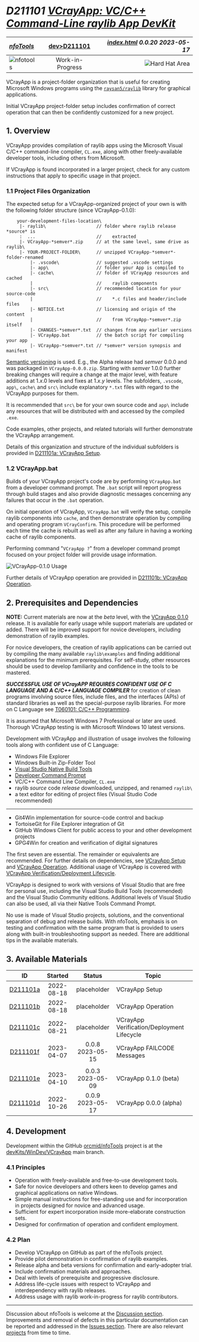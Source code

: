 <!-- index.md 0.0.20                UTF-8                          2023-05-17
     ----1----|----2----|----3----|----4----|----5----|----6----|----7----|--*

               VCRAYAPP: VC/C++ COMMAND-LINE RAYLIB APP DEVKIT
     -->

# ***D211101** [VCrayApp: VC/C++ Command-Line raylib App DevKit](.)*

| ***[nfoTools](../../)*** | [dev](../)[>D211101](.) | ***[index.html](index.html) 0.0.20 2023-05-17*** |
| :--                |       :-:          | --: |
| ![nfotools](../../images/nfoWorks-2014-06-02-1702-LogoSmall.png) | Work-in-Progress | ![Hard Hat Area](../../images/hardhat-logo.gif) |

VCrayApp is a project-folder organization that is useful for creating
Microsoft Windows programs using the
[`raysan5/raylib`](https://www.raylib.com/) library for graphical
applications.

Initial VCrayApp project-folder setup includes confirmation of correct
operation that can then be confidently customized for a new project.

## 1. Overview

VCrayApp provides compilation of raylib apps using the Microsoft Visual
C/C++ command-line compiler, `CL.exe`, along with other freely-available
developer tools, including others from Microsoft.

If VCrayApp is found incorporated in a larger project, check for any
custom instructions that apply to specific usage in that project.

### 1.1 Project Files Organization

The expected setup for a VCrayApp-organized project of your own is with the
following folder structure (since VCrayApp-0.1.0):

```text
    your-development-files-location\
     |- raylib\                   // folder where raylib release *source* is
     :  ...                       //    extracted
     |- VCrayApp-*semver*.zip     // at the same level, same drive as raylib\
     |- YOUR-PROJECT-FOLDER\      // unzipped VCrayApp-*semver*-folder-renamed
         |- .vscode\              // suggested .vscode settings
         |- app\                  // folder your App is compiled to
         |- cache\                // folder of VCrayApp resources and cached
         |                        //    raylib components
         |- src\                  // recommended location for your source-code
         |                        //    *.c files and header/include files
         |- NOTICE.txt            // licensing and origin of the content
         |                        //    from VCrayApp-*semver*.zip itself
         |- CHANGES-*semver*.txt  // changes from any earlier versions
         |- VCrayApp.bat          // the batch script for compiling your app
         |- VCrayApp-*semver*.txt // *semver* version synopsis and manifest

```

[Semantic versioning](https://semver.org/) is used.  E.g., the Alpha release
had *semver* 0.0.0 and was packaged in `VCrayApp-0.0.0.zip`.  Starting with
*semver* 1.0.0 further breaking changes will require a change at the major
level, with feature additions at 1.*x*.0 levels and fixes at 1.*x*.*y* levels.
The subfolders, `.vscode`, `app\`, `cache\` and `src\` include explanatory
`*.txt` files with regard to the VCrayApp purposes for them.

It is recommended that  `src\` be for your own source code and `app\` include
any resources that will be distributed with and accessed by the compiled
`.exe`.

Code examples, other projects, and related tutorials will further demonstrate
the VCrayApp arrangement.

Details of this organization and structure of the individual
subfolders is provided in [D211101a: VCrayApp Setup](a).

### 1.2 VCrayApp.bat

Builds of your VCrayApp project's code are by performing `VCrayApp.bat` from
a developer command prompt.  The `.bat` script will report progress through
build stages and also provide diagnostic messages concerning any failures
that occur in the `.bat` operation.

On initial operation of VCrayApp, `VCrayApp.bat` will verify the setup,
compile raylib components into `cache`, and then demonstrate operation by
compiling and operating program `VCrayConfirm`.  This procedure will be
performed each time the cache is rebuilt as well as after any failure in
having a working cache of raylib components.

Performing command "`VCrayApp ?`" from a developer command prompt focused on
your project folder will provide usage information.

![VCrayApp-0.1.0 Usage](Usage-2023-05-16-0939-VCrayApp-0.1.0.png)

Further details of VCrayApp operation are provided in
[D211101b: VCrayApp Operation](b).

## 2. Prerequisites and Dependencies

**NOTE:** Current materials are now at the *beta* level, with the
[VCrayApp 0.1.0](e/) release.  It is available for early usage while support
materials are updated or added.  There will be improved support for novice
developers, including demonstration of raylib examples.

For novice developers, the creation of raylib applications can be carried out
by compiling the many available `raylib\examples` and finding additional
explanations for the minimum prerequisites.  For self-study, other resources
should be used to develop familiarity and confidence in the tools to be
mastered.

***SUCCESSFUL USE OF VCrayAPP REQUIRES CONFIDENT USE OF C LANGUAGE AND A
C/C++ LANGUAGE COMPILER*** for creation of clean programs involving source
files, include files, and the interfaces (APIs) of standard libraries as well
as the special-purpose raylib libraries.  For more on C Language see
[T060101: C/C++ Programming](https://orcmid.github.io/nfoTools/tools/T060101/).

It is assumed that Microsoft Windows 7 Professional or later are used.
Thorough VCrayApp testing is with Microsoft Windows 10 latest versions.

Development with VCrayApp and illustration of usage involves the following
tools along with confident use of C Language:

* Windows File Explorer
* Windows Built-in Zip-Folder Tool
* [Visual Studio Native Build Tools](https://orcmid.github.io/nfoTools/tools/T211002/)
* [Developer Command Prompt](https://orcmid.github.io/nfoTools/tools/T060501/)
* VC/C++ Command Line Compiler, `CL.exe`
* raylib *source* code *release* downloaded, unzipped, and renamed `raylib\`
* a text editor for editing of project files (Visual Studio Code recommended)

----

* Git4Win implementation for source-code control and backup
* TortoiseGit for File Explorer integration of Git
* GitHub Windows Client for public access to your and other development
  projects
* GPG4Win for creation and verification of digital signatures

The first seven are essential.  The remainder or equivalents are recommended.
For further details on dependencies, see
[VCrayApp Setup](a/) and [VCrayApp Operation](b/).  Additional
usage of VCrayApp is covered with
[VCrayApp Verification/Deployment Lifecycle](c).

VCrayApp is designed to work with versions of Visual Studio that are free
for personal use, including the Visual Studio Build Tools (recommended)
and the Visual Studio Community editions.  Additional levels of Visual
Studio can also be used, all via their Native Tools Command Prompt.

No use is made of Visual Studio projects, solutions, and the conventional
separation of debug and release builds.  With nfoTools, emphasis is on
testing and confirmation with the same program that is provided to users
along with built-in troubleshooting support as needed.  There are additional
tips in the available materials.

## 3. Available Materials

| **ID** | **Started** | **Status** | **Topic** |
|   :-:   |   :-:   |  :-:   |  ---  |
| [D211101a](a/) | 2022-08-18 | placeholder | VCrayApp Setup |
| [D211101b](b/) | 2022-08-18 | placeholder | VCrayApp Operation |
| [D211101c](c/) | 2022-08-21 | placeholder | VCrayApp Verification/Deployment Lifecycle |
| [D211101f](f/) | 2023-04-07 | 0.0.8 2023-05-15 | VCrayApp FAILCODE Messages |
|                       |            |                  |     |
| [D211101e](e/) | 2023-04-10 | 0.0.3 2023-05-09 | VCrayApp 0.1.0 (beta) |
| [D211101d](D211101d/) | 2022-10-26 | 0.0.9 2023-05-17 | VCrayApp 0.0.0 (alpha) |

## 4. Development

Development within the GitHub
[orcmid/nfoTools](https://github.com/orcmid/nfoTools) project is at the
[devKits/WinDev/VCrayApp](https://github.com/orcmid/nfoTools/tree/master/devKits/WinDev/VCrayApp)
main branch.

### 4.1 Principles

* Operation with freely-available and free-to-use development tools.
* Safe for novice developers and others keen to develop games and graphical
  applications on native Windows.
* Simple manual instructions for free-standing use and for incorporation
  in projects designed for novice and advanced usage.
* Sufficient for expert incorporation inside more-elaborate construction sets.
* Designed for confirmation of operation and confident employment.

### 4.2 Plan

* Develop VCrayApp on GitHub as part of the nfoTools project.
* Provide pilot demonstration in confirmation of raylib examples.
* Release alpha and beta versions for confirmation and early-adopter trial.
* Include confirmation materials and approaches.
* Deal with levels of prerequisite and progressive disclosure.
* Address life-cycle issues with respect to VCrayApp and interdependency with
  raylib releases.
* Address usage with raylib work-in-progress for raylib contributors.

----

Discussion about nfoTools is welcome at the
[Discussion section](https://github.com/orcmid/nfoTools/discussions).
Improvements and removal of defects in this particular documentation can be
reported and addressed in the
[Issues section](https://github.com/orcmid/nfoTools/issues).  There are also
relevant [projects](https://github.com/orcmid/nfoTools/projects?type=classic)
from time to time.

<!-- ----1----|----2----|----3----|----4----|----5----|----6----|----7----|--*

     0.0.20 2023-05-17T18:11Z Final VCrayApp-0.0.0 change
     0.0.19 2023-05-16T16:48Z Pre-release VCrayApp-0.1.0
     0.0.18 2023-05-07T20:30Z Adjust to changes in subfolder locations
     0.0.17 2023-05-06T15:47Z Correct section numbering
     0.0.16 2023-04-30T17:42Z More Touch-ups
     0.0.15 2023-04-29T19:44Z Staging for 0.1.0 release
     0.0.14 2023-03-30T18:58Z Reflect D211101d 0.0.8
     0.0.13 2023-02-10T18:50Z Touch up, correcting d211101c designation
     0.0.12 2023-01-14T23:38Z Small adjustments and disclaimer about *alpha*
     0.0.11 2023-01-13T01:37Z Reflect updated D211101d
     0.0.10 2023-01-12T17:19Z Redefine D211101c, small touch-up
     0.0.9 2023-01-12T05:17Z Update D211101d status, add NOTICE.txt to map
     0.0.8 2023-01-02T22:04Z Adjust Available Materials
     0.0.7 2023-01-02T18:56Z Smoothing of text, more-consistent terminology
     0.0.6 2022-08-19T21:46Z Corrections and touch-ups
     0.0.5 2022-08-18T20:16Z Touch-up, and Available Materials and other links
     0.0.4 2022-08-16T22:44Z Add Introductory Materials
     0.0.3 2022-06-11T21:25Z Introduce Standard Top banner
     0.0.2 2022-06-10T02:38Z Correct mouse track
     0.0.1 2022-06-10T02:28Z Touch-ups and confirmation of material
     0.0.0 2022-06-10T00:16Z Placeholder for initial development of a complete
           folio

                 *** end of docs/dev/D211101/index.md ***
     -->
